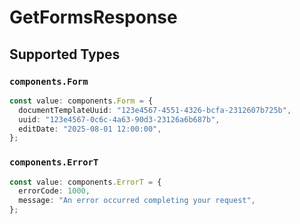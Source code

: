 # GetFormsResponse


## Supported Types

### `components.Form`

```typescript
const value: components.Form = {
  documentTemplateUuid: "123e4567-4551-4326-bcfa-2312607b725b",
  uuid: "123e4567-0c6c-4a63-90d3-23126a6b687b",
  editDate: "2025-08-01 12:00:00",
};
```

### `components.ErrorT`

```typescript
const value: components.ErrorT = {
  errorCode: 1000,
  message: "An error occurred completing your request",
};
```

